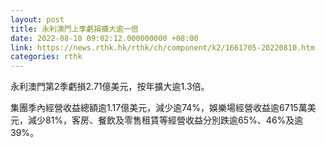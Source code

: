 ```yaml
---
layout: post
title: 永利澳門上季虧損擴大逾一倍
date: 2022-08-10 09:02:12.000000000 +08:00
link: https://news.rthk.hk/rthk/ch/component/k2/1661705-20220810.htm
categories: rthk
---
```


永利澳門第2季虧損2.71億美元，按年擴大逾1.3倍。

集團季內經營收益總額逾1.17億美元，減少逾74%，娛樂場經營收益逾6715萬美元，減少81%，客房、餐飲及零售租賃等經營收益分別跌逾65%、46%及逾39%。
